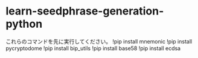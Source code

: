 # learn-seedphrase-generation-python


これらのコマンドを先に実行してください。
!pip install mnemonic
!pip install pycryptodome
!pip install bip_utils
!pip install base58
!pip install ecdsa
